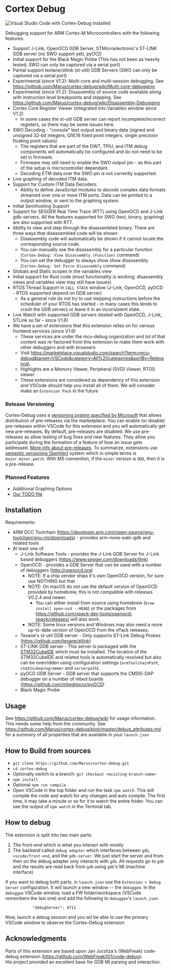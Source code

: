 # Cortex Debug

![Visual Studio Code with Cortex-Debug Installed](./images/vs-code-screenshot.png)

Debugging support for ARM Cortex-M Microcontrollers with the following features:

* Support J-Link, OpenOCD GDB Server, STMicroelectronic's ST-LINK GDB server (no SWO support yet), pyOCD
* Initial support for the Black Magic Probe (This has not been as heavily tested; SWO can only be captured via a serial port)
* Partial support textane/stlink (st-util) GDB Servers (SWO can only be captured via a serial port)
* Experimental (since V1.2): Multi-core and multi-session debugging. See https://github.com/Marus/cortex-debug/wiki/Multi-core-debugging
* Experimental (since V1.2): Disassembly of source code available along with instruction level breakpoints and stepping. See https://github.com/Marus/cortex-debug/wiki/Disassembly-Debugging
* Cortex Core Register Viewer (integrated into Variables window since V1.2)
    * In some cases the st-util GDB server can report incomplete/incorrect registers, so there may be some issues here.
* SWO Decoding - "console" text output and binary data (signed and unsigned 32-bit integers, Q16.16 fixed point integers, single precision floating point values)
    * The registers that are part of the DWT, TPIU, and ITM debug components will automatically be configured and do not need to be set in firmware.
    * Firmware may still need to enable the SWO output pin - as this part of the setup is microcontroller dependant.
    * Decoding ETM data over the SWO pin is not currently supported.
* Live graphing of decoded ITM data.
* Support for Custom ITM Data Decoders:
    * Ability to define JavaScript modules to decode complex data formats streamed over one or more ITM ports. Data can be printed to a output window, or sent to the graphing system.
* Initial Semihosting Support
* Support for SEGGER Real Time Trace (RTT) using OpenOCD and J-Link gdb-servers. All the features supported for SWO (text, binary, graphing) are also supported with RTT.
* Ability to view and step through the disassembled binary. There are three ways that disassembled code will be shown:
    * Disassembly code will automatically be shown if it cannot locate the corresponding source code.
    * You can manually see the disassembly for a particular function (`Cortex-Debug: View Disassembly (Function)` command)
    * You can set the debugger to always show show disassembly (`Cortex-Debug: Set Force Disassembly` command)
* Globals and Static scopes in the variables view
* Initial support for Rust code (most functionality is working; disassembly views and variables view may still have issues)
* RTOS Thread Support in `CALL STACK` window (J-Link, OpenOCD, pyOCD - RTOS supported depend on GDB server)
    * As a general rule do not try to use stepping instructions before the scheduler of your RTOS has started - in many cases this tends to crash the GDB servers or leave it in an inconsistent state.
* Live Watch with supported GDB servers (tested with OpenOCD, J-Link, STLink so far - since V1.6)
* We have a set of extensions that this extension relies on for various frontend services (since V1.6)
  * These services are under the mcu-debug organization and lot of that content was re-factored from this extension to make them work with other debuggers and with browsers
  * Visit https://marketplace.visualstudio.com/search?term=mcu-debug&target=VSCode&category=All%20categories&sortBy=Relevance\
  * Highlights are a Memory Viewer, Peripheral (SVD) Viewer, RTOS viewer
  * These extensions are considered as dependency of this extension and VSCode should help you install all of them. We will consider make an `Extension Pack` in the future

### Release Versioning
Cortex-Debug uses a [versioning system specified by Microsoft](https://code.visualstudio.com/updates/v1_63#_pre-release-extensions) that allows distribution of pre-releases via the marketplace. You can enable (or disable) pre-releases within VSCode for this extension and you will automatically get new pre-releases. By default, pre-releases are disabled. We use pre-releases as allow testing of bug fixes and new features. They allow you participate during the formation of a feature of how an issue gets addressed. [More info about pre-releases](https://code.visualstudio.com/api/working-with-extensions/publishing-extension#prerelease-extensions). To summarize, extensions use [semantic versioning (SemVer)](https://semver.org/) system which in simple terms is `major.minor.patch`. With MS convention, if the `minor` version is `ODD`, then it is a pre-release.

### Planned Features
* Additional Graphing Options
* [Our TODO file](https://github.com/Marus/cortex-debug/blob/master/TODO.md)

## Installation

Requirements:

* ARM GCC Toolchain (https://developer.arm.com/open-source/gnu-toolchain/gnu-rm/downloads) - provides arm-none-eabi-gdb and related tools
* At least one of:
  * J-Link Software Tools - provides the J-Link GDB Server for J-Link based debuggers (https://www.segger.com/downloads/jlink)
  * OpenOCD - provides a GDB Server that can be used with a number of debuggers (http://openocd.org)
    * NOTE: If a chip vendor ships it's own OpenOCD version, for sure use NOTHING but that
    * NOTE: On macOS do not use the default version of OpenOCD provided by homebrew, this is not compatible with releases V0.2.4 and newer.
      * You can either install from source using homebrew (`brew install open-ocd --HEAD`) or the packages from https://github.com/xpack-dev-tools/openocd-xpack/releases/ will also work.
    * NOTE: Some linux versions and Windows may also need a more up-to-date version of OpenOCD from the xPack releases.
  * Texane's st-util GDB server - Only supports ST-Link Debug Probes (https://github.com/texane/stlink)
  * ST-LINK GDB server - This server is packaged with the [STM32CubeIDE](https://www.st.com/en/development-tools/stm32cubeide.html) which must be installed. The location of the STM32CubeIDE and related tools is automatically resolved but also can be overridden using configuration settings (`armToolchainPath`, `stm32cubeprogrammer` and `serverpath`).
  * pyOCD GDB Server - GDB server that supports the CMSIS-DAP debugger on a number of mbed boards (https://github.com/mbedmicro/pyOCD)
  * Black Magic Probe

## Usage

See https://github.com/Marus/cortex-debug/wiki for usage information. This needs some help from the community. See https://github.com/Marus/cortex-debug/blob/master/debug_attributes.md for a summary of all properties that are available in your `launch.json`

## How to Build from sources
* `git clone https://github.com/Marus/cortex-debug.git`
* `cd cortex-debug`
* Optionally switch to a branch: `git checkout <existing-branch-name>`
* `npm install`
* Optional `npm run compile`
* Open VSCode in the top folder and run the task `npm watch`. This will compile the code and watch for any changes and auto compile. The first time, it may take a minute or so for it to watch the entire folder. You can see the output of `npm watch` in the Terminal tab.

## How to debug
The extension is split into two main parts.
1) The front-end which is what you interact with mostly
2) The backend called `debug adapter` which interfaces between `gdb`, `vscode/front-end`, and the `gdb-server`. We just start the server and from then on the debug adapter only interacts with `gdb`. All requests go to `gdb` and the results are read back from `gdb` using `gdb`'s MI (machine interface)

If you want to debug both parts, in `launch.json` use the `Extension + Debug Server` configuration. It will launch a new window -- the `debuggee`. In the `debuggee` VSCode window, load a FW folder/workspace (VSCode remembers the last one) and add the following to `debuggee`'s `launch.json`.
```
            "debugServer": 4711
```
Now, launch a debug session and you wil be able to use the primary VSCode window to observe the Cortex-Debug extension

## Acknowledgments

Parts of this extension are based upon Jan Jurzitza's (WebFreak) code-debug extension (https://github.com/WebFreak001/code-debug).<br>
His project provided an excellent base for GDB MI parsing and interaction.
